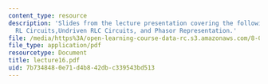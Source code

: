 ```yaml
---
content_type: resource
description: 'Slides from the lecture presentation covering the following topics:
  RL Circuits,Undriven RLC Circuits, and Phasor Representation.'
file: /media/https%3A/open-learning-course-data-rc.s3.amazonaws.com/8-022-physics-ii-electricity-and-magnetism-fall-2004/7b7348480e71d4b842dbc339543bd513_lecture16.pdf
file_type: application/pdf
resourcetype: Document
title: lecture16.pdf
uid: 7b734848-0e71-d4b8-42db-c339543bd513
---
```

